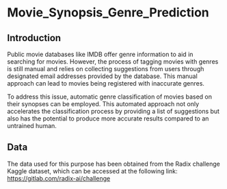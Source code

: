 # Movie_Synopsis_Genre_Prediction
## Introduction
Public movie databases like IMDB offer genre information to aid in searching for movies. However, the process of tagging movies with genres is still manual and relies on collecting suggestions from users through designated email addresses provided by the database. This manual approach can lead to movies being registered with inaccurate genres.

To address this issue, automatic genre classification of movies based on their synopses can be employed. This automated approach not only accelerates the classification process by providing a list of suggestions but also has the potential to produce more accurate results compared to an untrained human.

## Data
The data used for this purpose has been obtained from the Radix challenge Kaggle dataset, which can be accessed at the following link: https://gitlab.com/radix-ai/challenge
